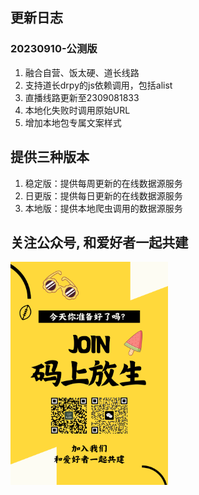 <!--
 * @Author: bestpvp bestpvp@sina.com
 * @Date: 2023-09-12 15:56:58
 * @LastEditors: bestpvp bestpvp@sina.com
 * @LastEditTime: 2023-09-12 16:19:19
 * @FilePath: /tm/README.md
 * @Description: 这是默认设置,请设置`customMade`, 打开koroFileHeader查看配置 进行设置: https://github.com/OBKoro1/koro1FileHeader/wiki/%E9%85%8D%E7%BD%AE
-->
## 更新日志
### 20230910-公测版
1. 融合自营、饭太硬、道长线路
2. 支持道长drpy的js依赖调用，包括alist
3. 直播线路更新至2309081833
4. 本地化失败时调用原始URL
5. 增加本地包专属文案样式

## 提供三种版本
1. 稳定版：提供每周更新的在线数据源服务
2. 日更版：提供每日更新的在线数据源服务
3. 本地版：提供本地爬虫调用的数据源服务

## 关注公众号, 和爱好者一起共建
<img src=./join.png style="width:50%;" />

